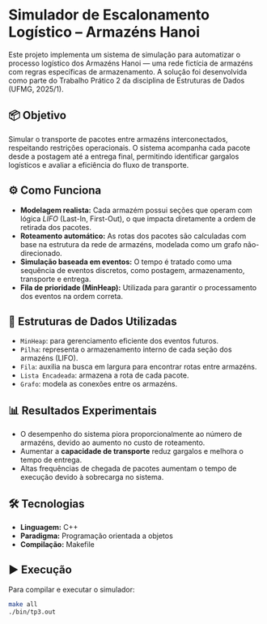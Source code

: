 # Simulador de Escalonamento Logístico – Armazéns Hanoi

Este projeto implementa um sistema de simulação para automatizar o processo logístico dos Armazéns Hanoi — uma rede fictícia de armazéns com regras específicas de armazenamento. A solução foi desenvolvida como parte do Trabalho Prático 2 da disciplina de Estruturas de Dados (UFMG, 2025/1).

## 📦 Objetivo

Simular o transporte de pacotes entre armazéns interconectados, respeitando restrições operacionais. O sistema acompanha cada pacote desde a postagem até a entrega final, permitindo identificar gargalos logísticos e avaliar a eficiência do fluxo de transporte.

## ⚙️ Como Funciona

- **Modelagem realista:** Cada armazém possui seções que operam com lógica *LIFO* (Last-In, First-Out), o que impacta diretamente a ordem de retirada dos pacotes.
- **Roteamento automático:** As rotas dos pacotes são calculadas com base na estrutura da rede de armazéns, modelada como um grafo não-direcionado.
- **Simulação baseada em eventos:** O tempo é tratado como uma sequência de eventos discretos, como postagem, armazenamento, transporte e entrega.
- **Fila de prioridade (MinHeap):** Utilizada para garantir o processamento dos eventos na ordem correta.

## 🧱 Estruturas de Dados Utilizadas

- `MinHeap`: para gerenciamento eficiente dos eventos futuros.
- `Pilha`: representa o armazenamento interno de cada seção dos armazéns (LIFO).
- `Fila`: auxilia na busca em largura para encontrar rotas entre armazéns.
- `Lista Encadeada`: armazena a rota de cada pacote.
- `Grafo`: modela as conexões entre os armazéns.

## 📊 Resultados Experimentais

- O desempenho do sistema piora proporcionalmente ao número de armazéns, devido ao aumento no custo de roteamento.
- Aumentar a **capacidade de transporte** reduz gargalos e melhora o tempo de entrega.
- Altas frequências de chegada de pacotes aumentam o tempo de execução devido à sobrecarga no sistema.

## 🛠️ Tecnologias

- **Linguagem:** C++
- **Paradigma:** Programação orientada a objetos
- **Compilação:** Makefile

## ▶️ Execução

Para compilar e executar o simulador:

```bash
make all
./bin/tp3.out
